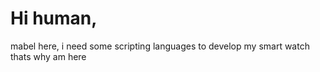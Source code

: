 # Hi human,
mabel here, i need some scripting languages to develop my smart watch
thats why am here

